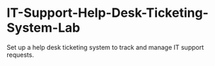 # IT-Support-Help-Desk-Ticketing-System-Lab
Set up a help desk ticketing system to track and manage IT support requests.
